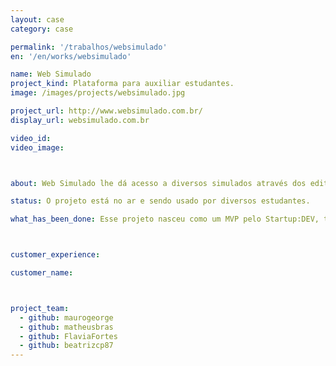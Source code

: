 ```yaml
---
layout: case
category: case

permalink: '/trabalhos/websimulado'
en: '/en/works/websimulado'

name: Web Simulado
project_kind: Plataforma para auxiliar estudantes.
image: /images/projects/websimulado.jpg

project_url: http://www.websimulado.com.br/
display_url: websimulado.com.br

video_id:
video_image:



about: Web Simulado lhe dá acesso a diversos simulados através dos editoriais lançados sobre provas e concursos. E ainda, marca o seu tempo de prova, estipula seu ranking entre os concorrentes e indica quais matérias/pontos você deverá se dedicar mais para conseguir uma melhor nota.

status: O projeto está no ar e sendo usado por diversos estudantes.

what_has_been_done: Esse projeto nasceu como um MVP pelo Startup:DEV, teve seu desenvolvimento continuado, e hoje está concluído. É um bom exemplo de alguém que lançou sua ideia com a gente e escolheu manter seu projeto nas mãos dos nossos profissionais.



customer_experience:

customer_name:



project_team:
  - github: maurogeorge
  - github: matheusbras
  - github: FlaviaFortes
  - github: beatrizcp87
---
```

